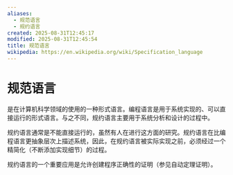 ```yaml
---
aliases:
  - 规范语言
  - 规约语言
created: 2025-08-31T12:45:17
modified: 2025-08-31T12:45:54
title: 规范语言
wikipedia: https://en.wikipedia.org/wiki/Specification_language
---
```


# 规范语言

是在计算机科学领域的使用的一种形式语言。编程语言是用于系统实现的、可以直接运行的形式语言。与之不同，规约语言主要用于系统分析和设计的过程中。

规约语言通常是不能直接运行的，虽然有人在进行这方面的研究。规约语言在比编程语言更抽象层次上描述系统，因此，在规约语言被实际实现之前，必须经过一个精简化（不断添加实现细节）的过程。

规约语言的一个重要应用是允许创建程序正确性的证明（参见自动定理证明）。
